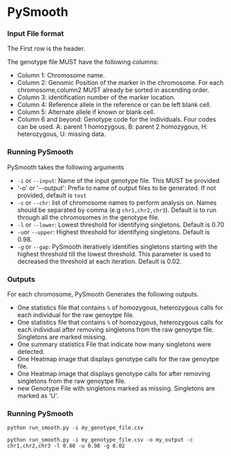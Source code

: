 # PySmooth

### Input File format

The First row is the header.

The genotype file MUST have the following columns:

- Column 1: Chromosome name.
- Column 2: Genomic Position of the marker in the chromosome. For each chromosome,column2 MUST already be sorted in ascending order.
- Column 3: identification number of the marker location.
- Column 4: Reference allele in the reference or can be left blank cell.
- Column 5: Alternate allele if known or blank cell.
- Column 6 and beyond: Genotype code for the individuals. Four codes can be used. A: parent 1 homozygous, B: parent 2 homozygous, H: heterozygous, U: missing data.

### Running PySmooth

PySmooth takes the following arguments

- `-i` or `--input`: Name of the input genotype file. This MUST be provided
- '-o' or '--output': Prefix to name of output files to be generated. If not provided, default is `test`
- `-c` or `--chr`: list of chromosome names to perform analysis on. Names should be separated by comma (e.g `chr1,chr2,chr3`). Default is to run through all the chromosomes in the genotype file.
- `-l` or `--lower`: Lowest threshold for identifying singletons. Default is 0.70
- `-u`or `--upper`: Highest threshold for identifying singletons. Default is 0.98.
- `-g` or `--gap`: PySmooth iteratively identifies singletons starting with the highest threshold till the lowest threshold. This parameter is used to decreased the threshold at each iteration. Default is 0.02.

### Outputs

For each chromosome, PySmooth Generates the following outputs.

- One statistics file that contains `%` of homozygous, heterozygous calls for each individual for the raw genoytpe file.
- One statistics file that contains `%` of homozygous, heterozygous calls for each individual after removing singletons from the raw genoytpe file. Singletons are marked missing.
- One summary statistics File that indicate how many singletons were detected. 
- One Heatmap image that displays genotype calls for the raw genoytpe file. 
- One Heatmap image that displays genotype calls for after removing singletons from the raw genoytpe file. 
- new Genotype File with singletons marked as missing. Singletons are marked as 'U'.

### Running PySmooth

`python run_smooth.py -i my_genotype_file.csv`


`python run_smooth.py -i my_genotype_file.csv -o my_output -c chr1,chr2,chr3 -l 0.80 -u 0.98 -g 0.02`



